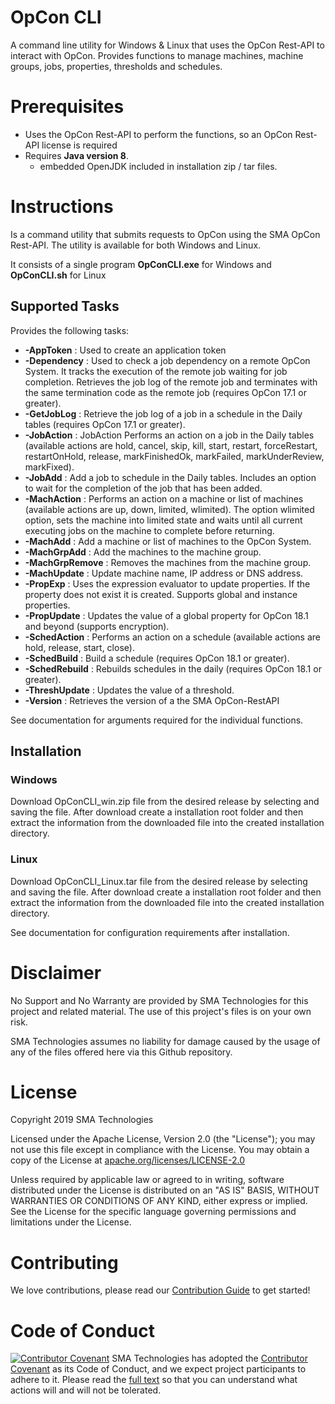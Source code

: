 # OpCon CLI
A command line utility for Windows & Linux that uses the OpCon Rest-API to interact with OpCon. Provides functions to manage machines, 
machine groups, jobs, properties, thresholds and schedules.

# Prerequisites

- Uses the OpCon Rest-API to perform the functions, so an OpCon Rest-API license is required
- Requires **Java version 8**.
  - embedded OpenJDK included in installation zip / tar files.

# Instructions
Is a command utility that submits requests to OpCon using the SMA OpCon Rest-API. 
The utility is available for both Windows and Linux.

It consists of a single program **OpConCLI.exe** for Windows and **OpConCLI.sh** for Linux

## Supported Tasks
 
Provides the following tasks:

- **-AppToken**      : Used to create an application token
- **-Dependency**    : Used to check a job dependency on a remote OpCon System. It tracks the execution 
                       of the remote job waiting for job completion. Retrieves the job log of the remote 
                       job and terminates with the same termination code as the remote job (requires 
                       OpCon 17.1 or greater).
- **-GetJobLog**     : Retrieve the job log of a job in a schedule in the Daily tables (requires OpCon 17.1 or
                       greater).
- **-JobAction**     : JobAction	Performs an action on a job in the Daily tables (available actions are hold, 
                       cancel, skip, kill, start, restart, forceRestart, restartOnHold, release, markFinishedOk, 
                       markFailed, markUnderReview, markFixed).
- **-JobAdd**        : Add a job to schedule in the Daily tables. Includes an option to wait for the 
                       completion of the job that has been added.
- **-MachAction**    : Performs an action on a machine or list of machines (available actions are up, 
                       down, limited, wlimited). The option wlimited option, sets the machine into limited state
                       and waits until all current executing jobs on the machine to complete before returning.
- **-MachAdd**       : Add a machine or list of machines to the OpCon System.
- **-MachGrpAdd**    : Add the machines to the machine group.
- **-MachGrpRemove** : Removes the machines from the machine group.
- **-MachUpdate**    : Update machine name, IP address or DNS address.
- **-PropExp**       : Uses the expression evaluator to update properties. If the property does not 
                       exist it is created. Supports global and instance properties.
- **-PropUpdate**    : Updates the value of a global property for OpCon 18.1 and beyond (supports 
                       encryption).
- **-SchedAction**   : Performs an action on a schedule (available actions are hold, release, start,
                       close).
- **-SchedBuild**    : Build a schedule (requires OpCon 18.1 or greater).
- **-SchedRebuild**  : Rebuilds schedules in the daily (requires OpCon 18.1 or greater).
- **-ThreshUpdate**  : Updates the value of a threshold.
- **-Version**       : Retrieves the version of a the SMA OpCon-RestAPI

See documentation for arguments required for the individual functions.

## Installation

### Windows
 
Download OpConCLI_win.zip file from the desired release by selecting and saving the file.
After download create a installation root folder and then extract the information from the downloaded
file into the created installation directory. 

### Linux
 
Download OpConCLI_Linux.tar file from the desired release by selecting and saving the file.
After download create a installation root folder and then extract the information from the downloaded
file into the created installation directory.

See documentation for configuration requirements after installation.

# Disclaimer
No Support and No Warranty are provided by SMA Technologies for this project and related material. The use of this project's files is on your own risk.

SMA Technologies assumes no liability for damage caused by the usage of any of the files offered here via this Github repository.

# License
Copyright 2019 SMA Technologies

Licensed under the Apache License, Version 2.0 (the "License");
you may not use this file except in compliance with the License.
You may obtain a copy of the License at [apache.org/licenses/LICENSE-2.0](http://www.apache.org/licenses/LICENSE-2.0)

Unless required by applicable law or agreed to in writing, software
distributed under the License is distributed on an "AS IS" BASIS,
WITHOUT WARRANTIES OR CONDITIONS OF ANY KIND, either express or implied.
See the License for the specific language governing permissions and
limitations under the License.

# Contributing
We love contributions, please read our [Contribution Guide](CONTRIBUTING.md) to get started!

# Code of Conduct
[![Contributor Covenant](https://img.shields.io/badge/Contributor%20Covenant-v2.0%20adopted-ff69b4.svg)](code-of-conduct.md)
SMA Technologies has adopted the [Contributor Covenant](CODE_OF_CONDUCT.md) as its Code of Conduct, and we expect project participants to adhere to it. Please read the [full text](CODE_OF_CONDUCT.md) so that you can understand what actions will and will not be tolerated.

